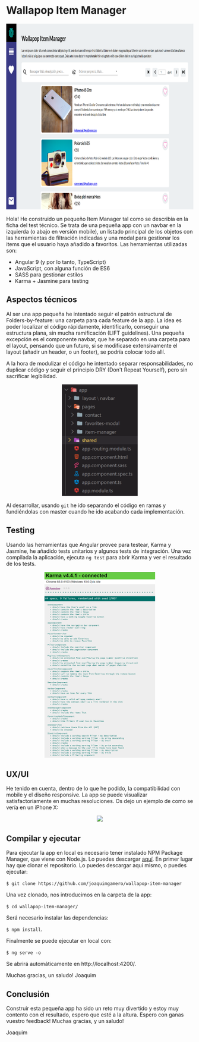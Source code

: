 # Wallapop Item Manager

<p align="center">
  <img src="https://raw.githubusercontent.com/joaquimgamero/joaquimgamero.github.io/master/img/app.png" height="500">
</p>

Hola! He construido un pequeño Item Manager tal como se describía en la ficha del test técnico. Se trata de una pequeña app con un navbar en la izquierda (o abajo en versión mobile), un listado principal de los objetos con las herramientas de filtración indicadas y una modal para gestionar los items que el usuario haya añadido a favoritos. Las herramientas utilizadas son:

* Angular 9 (y por lo tanto, TypeScript)
* JavaScript, con alguna función de ES6
* SASS para gestionar estilos
* Karma + Jasmine para testing

## Aspectos técnicos

Al ser una app pequeña he intentado seguir el patrón estructural de Folders-by-feature: una carpeta para cada feature de la app. La idea es poder localizar el código rápidamente, identificarlo, conseguir una estructura plana, sin mucha ramificación (LIFT guidelines). Una pequeña excepción es el componente navbar, que he separado en una carpeta para el layout, pensando que un futuro, si se modificase extensivamente el layout (añadir un header, o un footer), se podría colocar todo allí.

A la hora de modulizar el código he intentado separar responsabilidades, no duplicar código y seguir el principio DRY (Don't Repeat Yourself), pero sin sacrificar legibilidad.

<p align="center">
  <img src="https://raw.githubusercontent.com/joaquimgamero/joaquimgamero.github.io/master/img/estructura.png" height="300">
</p>

Al desarrollar, usando `git` he ido separando el código en ramas y fundiéndolas con master cuando he ido acabando cada implementación.

## Testing

Usando las herramientas que Angular provee para testear, Karma y Jasmine, he añadido tests unitarios y algunos tests de integración. Una vez compilada la aplicación, ejecuta `ng test` para abrir Karma y ver el resultado de los tests.

<p align="center">
  <img src="https://raw.githubusercontent.com/joaquimgamero/joaquimgamero.github.io/master/img/testing.png" height="500">
</p>

## UX/UI

He tenido en cuenta, dentro de lo que he podido, la compatibilidad con mobile y el diseño responsive. La app se puede visualizar satisfactoriamente en muchas resoluciones. Os dejo un ejemplo de como se vería en un iPhone X:

<p align="center">
  <img src="https://raw.githubusercontent.com/joaquimgamero/joaquimgamero.github.io/master/img/readme-mobile.gif" height="500">
</p>


## Compilar y ejecutar

Para ejecutar la app en local es necesario tener instalado NPM Package Manager, que viene con Node.js. Lo puedes descargar <a href="https://nodejs.org/en/">aquí</a>. En primer lugar hay que clonar el repositorio. Lo puedes descargar aquí mismo, o puedes ejecutar:

`$ git clone https://github.com/joaquimgamero/wallapop-item-manager`

Una vez clonado, nos introducimos en la carpeta de la app:

`$ cd wallapop-item-manager/`

Será necesario instalar las dependencias:

`$ npm install`.

Finalmente se puede ejecutar en local con: 

`$ ng serve -o`

Se abrirá automáticamente en http://localhost:4200/.

Muchas gracias, un saludo!
Joaquim

## Conclusión

Construir esta pequeña app ha sido un reto muy divertido y estoy muy contento con el resultado, espero que esté a la altura. Espero con ganas vuestro feedback! Muchas gracias, y un saludo!

Joaquim
